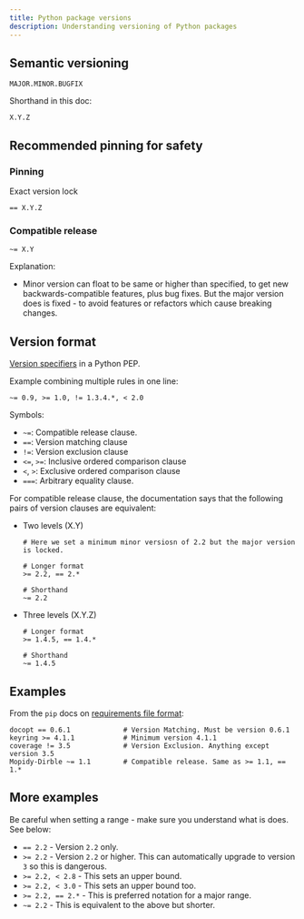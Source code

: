 ```yaml
---
title: Python package versions
description: Understanding versioning of Python packages
---
```



## Semantic versioning

```
MAJOR.MINOR.BUGFIX
```

Shorthand in this doc:

```
X.Y.Z
```


## Recommended pinning for safety


### Pinning

Exact version lock

```
== X.Y.Z
```


### Compatible release


```
~= X.Y
```

Explanation:

- Minor version can float to be same or higher than specified, to get new backwards-compatible features, plus bug fixes. But the major version does is fixed - to avoid features or refactors which cause breaking changes.


## Version format

[Version specifiers](https://www.python.org/dev/peps/pep-0440/#version-specifiers) in a Python PEP.

Example combining multiple rules in one line:

```
~= 0.9, >= 1.0, != 1.3.4.*, < 2.0
```

Symbols:

- `~=`: Compatible release clause.
- `==`: Version matching clause
- `!=`: Version exclusion clause
- `<=`, `>=`: Inclusive ordered comparison clause
- `<`, `>`: Exclusive ordered comparison clause
- `===`: Arbitrary equality clause.

For compatible release clause, the documentation says that the following pairs of version clauses are equivalent:

- Two levels (X.Y)
    ```
    # Here we set a minimum minor versiosn of 2.2 but the major version is locked.

    # Longer format
    >= 2.2, == 2.*

    # Shorthand
    ~= 2.2
    ```
- Three levels (X.Y.Z)
    ```
    # Longer format
    >= 1.4.5, == 1.4.*

    # Shorthand
    ~= 1.4.5
    ```

## Examples

From the `pip` docs on [requirements file format](https://pip.readthedocs.io/en/stable/reference/pip_install/#requirements-file-format):

```
docopt == 0.6.1             # Version Matching. Must be version 0.6.1
keyring >= 4.1.1            # Minimum version 4.1.1
coverage != 3.5             # Version Exclusion. Anything except version 3.5
Mopidy-Dirble ~= 1.1        # Compatible release. Same as >= 1.1, == 1.*
```

## More examples

Be careful when setting a range - make sure you understand what is does. See below:

- `== 2.2` - Version `2.2` only.
- `>= 2.2` - Version `2.2` or higher. This can automatically upgrade to version `3` so this is dangerous.
- `>= 2.2, < 2.8` - This sets an upper bound.
- `>= 2.2, < 3.0` - This sets an upper bound too.
- `>= 2.2, == 2.*` - This is preferred notation for a major range.
- `~= 2.2` - This is equivalent to the above but shorter.
